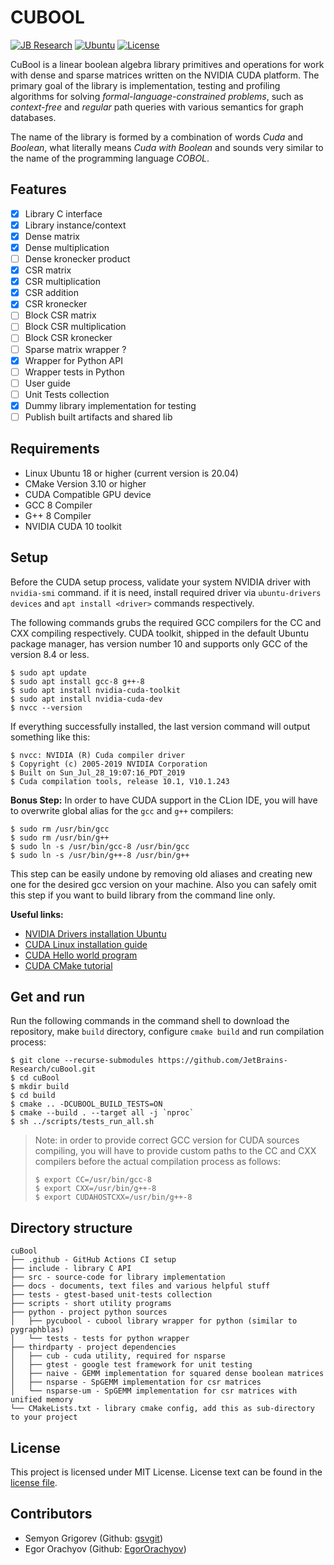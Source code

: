 # CUBOOL

[![JB Research](https://jb.gg/badges/research-flat-square.svg)](https://research.jetbrains.org/)
[![Ubuntu](https://github.com/JetBrains-Research/cuBool/workflows/Ubuntu/badge.svg?branch=master)](https://github.com/JetBrains-Research/cuBool/actions)
[![License](https://img.shields.io/badge/license-MIT-orange)](https://github.com/JetBrains-Research/cuBool/blob/master/LICENSE)

CuBool is a linear boolean algebra library primitives and operations for 
work with dense and sparse matrices written on the NVIDIA CUDA platform. The primary 
goal of the library is implementation, testing and profiling algorithms for
solving *formal-language-constrained problems*, such as *context-free* 
and *regular* path queries with various semantics for graph databases.

The name of the library is formed by a combination of words *Cuda* and *Boolean*,
what literally means *Cuda with Boolean* and sounds very similar to the name of 
the programming language *COBOL*.

## Features

- [X] Library C interface
- [X] Library instance/context
- [X] Dense matrix
- [X] Dense multiplication 
- [ ] Dense kronecker product 
- [X] CSR matrix
- [X] CSR multiplication
- [X] CSR addition
- [X] CSR kronecker
- [ ] Block СSR matrix
- [ ] Block CSR multiplication
- [ ] Block CSR kronecker
- [ ] Sparse matrix wrapper ?
- [X] Wrapper for Python API
- [ ] Wrapper tests in Python 
- [ ] User guide
- [ ] Unit Tests collection
- [X] Dummy library implementation for testing
- [ ] Publish built artifacts and shared lib

## Requirements

- Linux Ubuntu 18 or higher (current version is 20.04)
- CMake Version 3.10 or higher
- CUDA Compatible GPU device
- GCC 8 Compiler 
- G++ 8 Compiler
- NVIDIA CUDA 10 toolkit

## Setup

Before the CUDA setup process, validate your system NVIDIA driver with `nvidia-smi`
command. if it is need, install required driver via `ubuntu-drivers devices` and 
`apt install <driver>` commands respectively.

The following commands grubs the required GCC compilers for the CC and CXX compiling 
respectively. CUDA toolkit, shipped in the default Ubuntu package manager, has version 
number 10 and supports only GCC of the version 8.4 or less.  

```shell script
$ sudo apt update
$ sudo apt install gcc-8 g++-8
$ sudo apt install nvidia-cuda-toolkit
$ sudo apt install nvidia-cuda-dev 
$ nvcc --version
```

If everything successfully installed, the last version command will output 
something like this:

```shell script
$ nvcc: NVIDIA (R) Cuda compiler driver
$ Copyright (c) 2005-2019 NVIDIA Corporation
$ Built on Sun_Jul_28_19:07:16_PDT_2019
$ Cuda compilation tools, release 10.1, V10.1.243
```

**Bonus Step:** In order to have CUDA support in the CLion IDE, you will have to
overwrite global alias for the `gcc` and `g++` compilers:

```shell script
$ sudo rm /usr/bin/gcc
$ sudo rm /usr/bin/g++
$ sudo ln -s /usr/bin/gcc-8 /usr/bin/gcc
$ sudo ln -s /usr/bin/g++-8 /usr/bin/g++
```

This step can be easily undone by removing old aliases and creating new one 
for the desired gcc version on your machine. Also you can safely omit this step
if you want to build library from the command line only. 

**Useful links:**
- [NVIDIA Drivers installation Ubuntu](https://linuxconfig.org/how-to-install-the-nvidia-drivers-on-ubuntu-20-04-focal-fossa-linux)
- [CUDA Linux installation guide](https://docs.nvidia.com/cuda/cuda-installation-guide-linux/index.html)
- [CUDA Hello world program](https://developer.nvidia.com/blog/easy-introduction-cuda-c-and-c/)
- [CUDA CMake tutorial](https://developer.nvidia.com/blog/building-cuda-applications-cmake/)

## Get and run

Run the following commands in the command shell to download the repository,
make `build` directory, configure `cmake build` and run compilation process:

```shell script
$ git clone --recurse-submodules https://github.com/JetBrains-Research/cuBool.git
$ cd cuBool
$ mkdir build
$ cd build
$ cmake .. -DCUBOOL_BUILD_TESTS=ON
$ cmake --build . --target all -j `nproc`
$ sh ../scripts/tests_run_all.sh
```

> Note: in order to provide correct GCC version for CUDA sources compiling,
> you will have to provide custom paths to the CC and CXX compilers before 
> the actual compilation process as follows:
>
> ```shell script
> $ export CC=/usr/bin/gcc-8
> $ export CXX=/usr/bin/g++-8
> $ export CUDAHOSTCXX=/usr/bin/g++-8
> ```

## Directory structure

```
cuBool
├── .github - GitHub Actions CI setup 
├── include - library C API 
├── src - source-code for library implementation
├── docs - documents, text files and various helpful stuff
├── tests - gtest-based unit-tests collection
├── scripts - short utility programs 
├── python - project python sources
│   ├── pycubool - cubool library wrapper for python (similar to pygraphblas)
│   └── tests - tests for python wrapper
├── thirdparty - project dependencies
│   ├── cub - cuda utility, required for nsparse
│   ├── gtest - google test framework for unit testing
│   ├── naive - GEMM implementation for squared dense boolean matrices
│   ├── nsparse - SpGEMM implementation for csr matrices
│   └── nsparse-um - SpGEMM implementation for csr matrices with unified memory 
└── CMakeLists.txt - library cmake config, add this as sub-directory to your project
```

## License

This project is licensed under MIT License. License text can be found in the 
[license file](https://github.com/JetBrains-Research/cuBool/blob/master/LICENSE).

## Contributors

- Semyon Grigorev (Github: [gsvgit](https://github.com/gsvgit))
- Egor Orachyov (Github: [EgorOrachyov](https://github.com/EgorOrachyov))